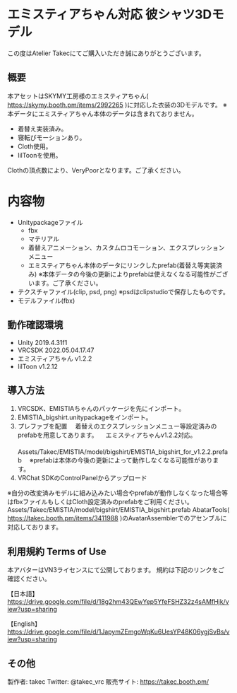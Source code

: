 # エミスティアちゃん対応 彼シャツ3Dモデル
この度はAtelier Takecにてご購入いただき誠にありがとうございます。

## 概要
本アセットはSKYMY工房様のエミスティアちゃん( https://skymy.booth.pm/items/2992265 )に対応した衣装の3Dモデルです。
※本データにエミスティアちゃん本体のデータは含まれておりません。

* 着替え実装済み。
* 寝転びモーションあり。
* Cloth使用。
* lilToonを使用。

Clothの頂点数により、VeryPoorとなります。ご了承ください。

# 内容物
* Unitypackageファイル
  - fbx
  - マテリアル
  - 着替えアニメーション、カスタムロコモーション、エクスプレッションメニュー
  - エミスティアちゃん本体のデータにリンクしたprefab(着替え等実装済み) ※本体データの今後の更新によりprefabは使えなくなる可能性がございます。ご了承ください。
* テクスチャファイル(clip, psd, png) ※psdはclipstudioで保存したものです。
* モデルファイル(fbx)

## 動作確認環境
* Unity 2019.4.31f1
* VRCSDK 2022.05.04.17.47
* エミスティアちゃん v1.2.2
* lilToon v1.2.12

## 導入方法
1. VRCSDK、EMISTIAちゃんのパッケージを先にインポート。
2. EMISTIA_bigshirt.unitypackageをインポート。
3. プレファブを配置
　着替えのエクスプレッションメニュー等設定済みのprefabを用意してあります。
　エミスティアちゃんv1.2.2対応。
　Assets/Takec/EMISTIA/model/bigshirt/EMISTIA_bigshirt_for_v1.2.2.prefab
　※prefabは本体の今後の更新によって動作しなくなる可能性があります。
4. VRChat SDKのControlPanelからアップロード

※自分の改変済みモデルに組み込みたい場合やprefabが動作しなくなった場合等はfbxファイルもしくはCloth設定済みのprefabをご利用ください。
Assets/Takec/EMISTIA/model/bigshirt/EMISTIA_bigshirt.prefab
AbatarTools( https://takec.booth.pm/items/3411988 )のAvatarAssemblerでのアセンブルに対応しております。

## 利用規約 Terms of Use
本アバターはVN3ライセンスにて公開しております。
規約は下記のリンクをご確認ください。

【日本語】
https://drive.google.com/file/d/18g2hm43QEwYep5YfeFSHZ32z4sAMfHjk/view?usp=sharing

【English】
https://drive.google.com/file/d/1JapymZEmgoWqKu6UesYP48K06ygjSvBs/view?usp=sharing

## その他
製作者: takec
Twitter: @takec_vrc
販売サイト: https://takec.booth.pm/
